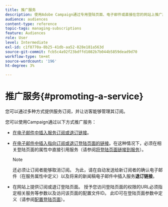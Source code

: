 ```yaml
---
title: 推广服务
description: 使用Adobe Campaign通过专用登陆页面、电子邮件或直接在您的网站上推广服务并吸引客户。
audience: audiences
content-type: reference
topic-tags: managing-subscriptions
feature: Audiences
role: User
level: Intermediate
exl-id: c1f8770a-8b25-41db-aa52-828e181a563d
source-git-commit: fcb5c4a92f23bdffd1082b7b044b5859dead9d70
workflow-type: tm+mt
source-wordcount: '196'
ht-degree: 3%

---
```


# 推广服务{#promoting-a-service}

您可以通过多种方式提供服务订阅，并让访客能够管理其订阅。

您可以使用Campaign通过以下方式推广服务：

* [在电子邮件中插入服务订阅或退订链接](../../designing/using/links.md#inserting-a-link)。

* [在电子邮件中插入指向订阅或退订登陆页面的链接](../../designing/using/links.md)。在这种情况下，必须在相关登陆页面的属性中直接引用服务（请参阅[将登陆页面链接到服务](../../channels/using/configuring-landing-page.md#linking-a-landing-page-to-a-service)）。

   >[!NOTE]
   >
   >还必须让订阅者能够取消订阅。 为此，请在自动发送给新订阅者的确认电子邮件（在服务属性中定义）以及将来的新闻稿电子邮件中插入服务<b>退订链接</b>。

* 在网站上提供订阅或退订登陆页面。 授予您访问登陆页面的权限的URL必须指定相关服务等参数以及访问该页面的配置文件ID。 此ID可在登陆页面参数中定义（请参阅[配置登陆页面](../../channels/using/configuring-landing-page.md)）。
